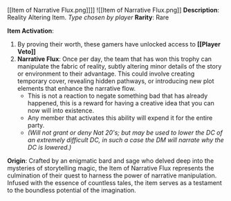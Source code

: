 [[Item of Narrative Flux.png]]]]
![[Item of Narrative Flux.png]]
**Description**: Reality Altering Item. *Type chosen by player*
**Rarity**: Rare

**Item Activation**:
1. By proving their worth, these gamers have unlocked access to **[[Player Veto]]**
2. **Narrative Flux**: Once per day, the team that has won this trophy can manipulate the fabric of reality, subtly altering minor details of the story or environment to their advantage. This could involve creating temporary cover, revealing hidden pathways, or introducing new plot elements that enhance the narrative flow. 
	- This is not a reaction to negate something bad that has already happened, this is a reward for having a creative idea that you can now will into existence. 
	- Any member that activates this ability will expend it for the entire party.
	- *(Will not grant or deny Nat 20's; but may be used to lower the DC of an extremely difficult DC, in such a case the DM will narrate why the DC is lowered.)* 

**Origin**: Crafted by an enigmatic bard and sage who delved deep into the mysteries of storytelling magic, the Item of Narrative Flux represents the culmination of their quest to harness the power of narrative manipulation. Infused with the essence of countless tales, the item serves as a testament to the boundless potential of the imagination. 

